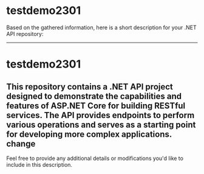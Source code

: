# testdemo2301
Based on the gathered information, here is a short description for your .NET API repository:

---

# testdemo2301

This repository contains a .NET API project designed to demonstrate the capabilities and features of ASP.NET Core for building RESTful services. The API provides endpoints to perform various operations and serves as a starting point for developing more complex applications.
change 
---

Feel free to provide any additional details or modifications you'd like to include in this description.
